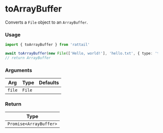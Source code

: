 # toArrayBuffer

Converts a `File` object to an `ArrayBuffer`.

### Usage

```ts
import { toArrayBuffer } from 'rattail'

await toArrayBuffer(new File(['Hello, world!'], 'hello.txt', { type: 'text/plain' }))
// return ArrayBuffer
```

### Arguments

| Arg    | Type   | Defaults |
| ------ | ------ | -------- |
| `file` | `File` |          |

### Return

| Type                   |
| ---------------------- |
| `Promise<ArrayBuffer>` |
